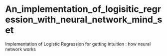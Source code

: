 # An_implementation_of_logisitic_regression_with_neural_network_mind_set
Implementation of Logistic  Regression for getting intuition : how neural network works
